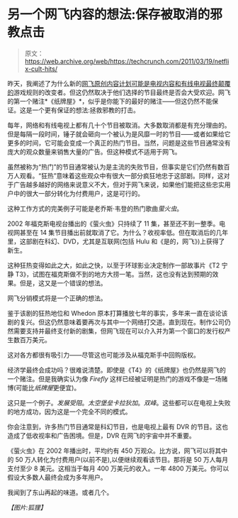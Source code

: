 # 另一个网飞内容的想法:保存被取消的邪教点击

> 原文：<https://web.archive.org/web/https://techcrunch.com/2011/03/19/netflix-cult-hits/>

昨天，我阐述了为什么新的[网飞原创内容计划可能是电视内容和有线电视最终颠覆的](https://web.archive.org/web/20230308065249/https://techcrunch.com/2011/03/18/killing-cable/)游戏规则的改变者。但这仍然取决于他们选择的节目最终是否会大受欢迎。网飞的第一个赌注*《纸牌屋》*，似乎是你能下的最好的赌注——但这仍然不能保证。这是一个更有保证的想法:拯救邪教的打击。

每年，网络和有线电视上都有几十个节目被取消。大多数取消都是有充分理由的。但是每隔一段时间，锤子就会砸向一个被认为是风靡一时的节目——或者如果给它更多的时间，它可能会变成一个真正的热门节目。当然，问题是这些节目通常没有庞大的观众数量来销售大量的广告。但这种模式不适用于网飞。

虽然被称为“热门”的节目通常被认为是主流的失败节目，但事实是它们仍然有数百万人观看。“狂热”意味着这些观众中有很大一部分疯狂地忠于这部剧。同样，这对于广告越多越好的网络来说意义不大，但对于网飞来说，如果他们能把这些忠实用户中的很大一部分转化为付费用户，这是可行的。

这种工作方式的完美例子可能是老乔斯·韦登的热门歌曲*萤火虫*。

2002 年福克斯电视台播出的《萤火虫》只持续了 11 集，甚至还不到一整季。电视网甚至在 14 集节目播出前就取消了它。为什么？收视率低。但在取消后的几年里，这部剧在科幻、DVD，尤其是互联网(包括 Hulu 和《是的，网飞》)上获得了新生。

这种狂热变得如此之大，如此之快，以至于环球影业决定制作一部故事片《T2 宁静 T3》，试图在福克斯做不到的地方大捞一笔。当然，这也没有达到预期的效果。但是，这又是一个错误的想法。

网飞分销模式将是一个正确的想法。

鉴于该剧的狂热地位和 Whedon 原本打算播放七年的事实，多年来一直在谈论该剧的复兴。但这仍然意味着要再次与其中一个网络打交道。直到现在。制作公司仍然需要支持并最终支付新的剧集，但网飞现在可以介入并为第一个窗口的发行权产生数百万美元。

这对各方都很有吸引力——尽管这也可能涉及从福克斯手中回购版权。

经济学最终会成功吗？很难说清楚。即使是《T4》的《纸牌屋》也仍然是网飞的一个赌注。但是我确实认为像 *Firefly* 这样已经被证明是热门的游戏不像是一场赌博(可能比*纸牌屋*更便宜)。

这只是一个例子。*发展受阻*。*太空堡垒卡拉狄加*。*双峰*。这些都可以在电视上失败的地方成功，因为这是一个完全不同的模式。

你会注意到，许多热门节目通常是科幻节目，也是电视上最有 DVR 的节目。这也造成了低收视率和广告困境。但是，DVR 在网飞的宇宙中并不重要。

《萤火虫》在 2002 年播出时，平均约有 450 万观众。比方说，网飞可以将其中的 50 万人转化为付费用户(以前不是),以便继续观看该节目。那将是 50 万人每月支付至少 8 美元。这相当于每月 400 万美元的收入。一年 4800 万美元。你可以假设大多数人最终会成为多年用户。

我闻到了东山再起的味道。或者几个。

*【图片:狐狸】*